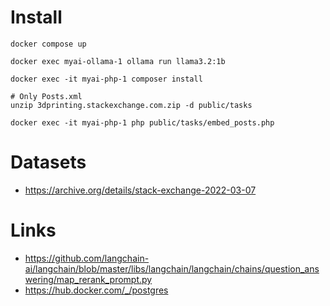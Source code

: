 # Install

```shell
docker compose up

docker exec myai-ollama-1 ollama run llama3.2:1b

docker exec -it myai-php-1 composer install

# Only Posts.xml
unzip 3dprinting.stackexchange.com.zip -d public/tasks

docker exec -it myai-php-1 php public/tasks/embed_posts.php
```

# Datasets

- https://archive.org/details/stack-exchange-2022-03-07

# Links

- https://github.com/langchain-ai/langchain/blob/master/libs/langchain/langchain/chains/question_answering/map_rerank_prompt.py
- https://hub.docker.com/_/postgres
